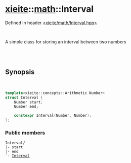 # [xieite](../xieite.md)::[math](../math.md)::Interval
Defined in header [<xieite/math/Interval.hpp>](../../include/xieite/math/Interval.hpp)

<br/>

A simple class for storing an interval between two numbers

<br/><br/>

## Synopsis

<br/>

```cpp
template<xieite::concepts::Arithmetic Number>
struct Interval {
	Number start;
	Number end;

	constexpr Interval(Number, Number);
};
```
### Public members
<pre><code>Interval/
|- start
|- end
`- <a href="./Interval/constructor.md">Interval</a>
</code></pre>
